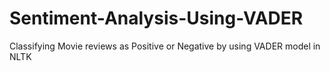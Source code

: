 # Sentiment-Analysis-Using-VADER
Classifying Movie reviews as Positive or Negative by using VADER model in NLTK
